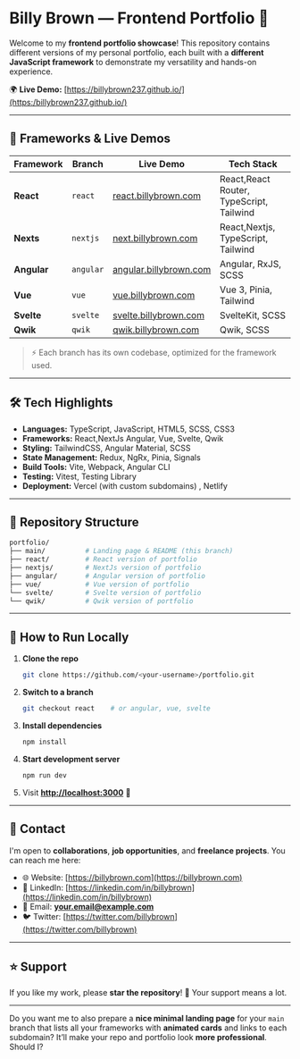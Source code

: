 # **Billy Brown — Frontend Portfolio** 🚀

Welcome to my **frontend portfolio showcase**!
This repository contains different versions of my personal portfolio, each built with a **different JavaScript framework** to demonstrate my versatility and hands-on experience.

🌍 **Live Demo:** [https://billybrown237.github.io/](https:/billybrown237.github.io/)

---

## **📌 Frameworks & Live Demos**

| Framework  | Branch    | Live Demo                                                | Tech Stack                               |
|------------|-----------|----------------------------------------------------------|------------------------------------------|
| **React**  | `react`   | [react.billybrown.com](https://react.billybrown.com)     | React,React Router, TypeScript, Tailwind |
| **Nexts**  | `nextjs`  | [next.billybrown.com](https://next.billybrown.com)      | React,Nextjs, TypeScript, Tailwind       |
| **Angular** | `angular` | [angular.billybrown.com](https://angular.billybrown.com) | Angular, RxJS, SCSS                      |
| **Vue**    | `vue`     | [vue.billybrown.com](https://vue.billybrown.com)         | Vue 3, Pinia, Tailwind                   |
| **Svelte** | `svelte`  | [svelte.billybrown.com](https://svelte.billybrown.com)   | SvelteKit, SCSS                          |
| **Qwik**   | `qwik`    | [qwik.billybrown.com](https://qwik.billybrown.com)   | Qwik, SCSS                          |

> ⚡ Each branch has its own codebase, optimized for the framework used.

---

## **🛠️ Tech Highlights**

* **Languages:** TypeScript, JavaScript, HTML5, SCSS, CSS3
* **Frameworks:** React,NextJs Angular, Vue, Svelte, Qwik
* **Styling:** TailwindCSS, Angular Material, SCSS
* **State Management:** Redux, NgRx, Pinia, Signals
* **Build Tools:** Vite, Webpack, Angular CLI
* **Testing:** Vitest, Testing Library
* **Deployment:** Vercel (with custom subdomains) , Netlify

---

## **📂 Repository Structure**

```bash
portfolio/
├── main/          # Landing page & README (this branch)
├── react/         # React version of portfolio
├── nextjs/        # NextJs version of portfolio
├── angular/       # Angular version of portfolio
├── vue/           # Vue version of portfolio
└── svelte/        # Svelte version of portfolio
└── qwik/          # Qwik version of portfolio
```

---

## **🚀 How to Run Locally**

1. **Clone the repo**

   ```bash
   git clone https://github.com/<your-username>/portfolio.git
   ```
2. **Switch to a branch**

   ```bash
   git checkout react    # or angular, vue, svelte
   ```
3. **Install dependencies**

   ```bash
   npm install
   ```
4. **Start development server**

   ```bash
   npm run dev
   ```
5. Visit **[http://localhost:3000](http://localhost:3000)** 🚀

---

## **📧 Contact**

I'm open to **collaborations**, **job opportunities**, and **freelance projects**.
You can reach me here:

* 🌐 Website: [https://billybrown.com](https://billybrown.com)
* 💼 LinkedIn: [https://linkedin.com/in/billybrown](https://linkedin.com/in/billybrown)
* 📧 Email: **[your.email@example.com](mailto:your.email@example.com)**
* 🐦 Twitter: [https://twitter.com/billybrown](https://twitter.com/billybrown)

---

## **⭐ Support**

If you like my work, please **star the repository**! 🌟
Your support means a lot.

---

Do you want me to also prepare a **nice minimal landing page** for your `main` branch that lists all your frameworks with **animated cards** and links to each subdomain?
It’ll make your repo and portfolio look **more professional**. Should I?
